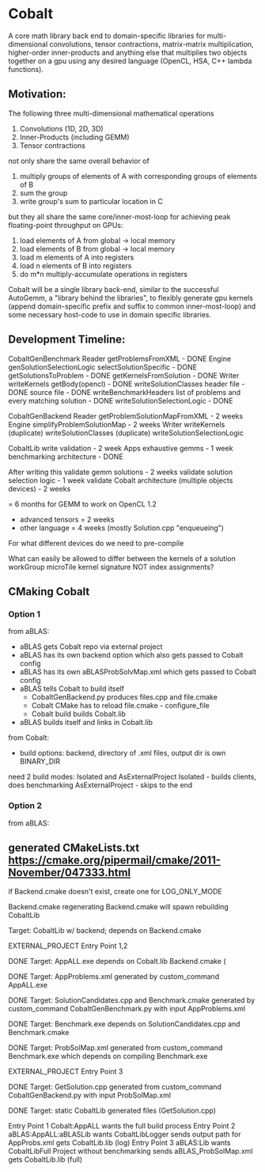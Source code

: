 # Cobalt

A core math library back end to domain-specific libraries for multi-dimensional convolutions, tensor contractions, matrix-matrix multiplication, higher-order inner-products and anything else that multiplies two objects together on a gpu using any desired language (OpenCL, HSA, C++ lambda functions).

## Motivation:
The following three multi-dimensional mathematical operations

1) Convolutions (1D, 2D, 3D)
2) Inner-Products (including GEMM)
3) Tensor contractions

not only share the same overall behavior of

1) multiply groups of elements of A with corresponding groups of elements of B
2) sum the group
3) write group's sum to particular location in C

but they all share the same core/inner-most-loop for achieving peak floating-point throughput on GPUs:

1)	load elements of A from global -> local memory
2)	load elements of B from global -> local memory
3)	load m elements of A into registers
4)	load n elements of B into registers
5)	do m\*n multiply-accumulate operations in registers

Cobalt will be a single library back-end, similar to the successful AutoGemm, a "library behind the libraries", to flexibly generate gpu kernels (append domain-specific prefix and suffix to common inner-most-loop) and some necessary host-code to use in domain specific libraries.

## Development Timeline:

CobaltGenBenchmark
  Reader
    getProblemsFromXML - DONE
  Engine
    genSolutionSelectionLogic
      selectSolutionSpecific - DONE
    getSolutionsToProblem - DONE
    getKernelsFromSolution - DONE
  Writer
    writeKernels
      getBody(opencl) - DONE
    writeSolutionClasses
      header file - DONE
      source file - DONE
    writeBenchmarkHeaders
      list of problems and every matching solution - DONE
    writeSolutionSelectionLogic - DONE

CobaltGenBackend
  Reader
    getProblemSolutionMapFromXML - 2 weeks
  Engine
    simplifyProblemSolutionMap - 2 weeks
  Writer
    writeKernels (duplicate)
    writeSolutionClasses (duplicate)
    writeSolutionSelectionLogic

CobaltLib
  write validation - 2 week
Apps
  exhaustive gemms - 1 week
  benchmarking architecture - DONE

After writing this
validate gemm solutions - 2 weeks
validate solution selection logic - 1 week
validate Cobalt architecture (multiple objects devices) - 2 weeks

= 6 months for GEMM to work on OpenCL 1.2
+ advanced tensors = 2 weeks
+ other language = 4 weeks (mostly Solution.cpp "enqueueing")

For what different devices do we need to pre-compile

What can easily be allowed to differ between the kernels of a solution
  workGroup
  microTile
  kernel signature
NOT
  index assignments?

## CMaking Cobalt

### Option 1
from aBLAS:
- aBLAS gets Cobalt repo via external project
- aBLAS has its own backend option which also gets passed to Cobalt config
- aBLAS has its own aBLASProbSolvMap.xml which gets passed to Cobalt config
- aBLAS tells Cobalt to build itself
  - CobaltGenBackend.py produces files.cpp and file.cmake
  - Cobalt CMake has to reload file.cmake - configure\_file
  - Cobalt build builds Cobalt.lib
- aBLAS builds itself and links in Cobalt.lib

from Cobalt:
- build options: backend, directory of .xml files, output dir is own BINARY\_DIR

need 2 build modes: Isolated and AsExternalProject
Isolated - builds clients, does benchmarking
AsExternalProject - skips to the end

### Option 2
from aBLAS:

generated CMakeLists.txt
https://cmake.org/pipermail/cmake/2011-November/047333.html
- 


if Backend.cmake doesn't exist, create one for LOG\_ONLY\_MODE

Backend.cmake
regenerating Backend.cmake will spawn rebuilding CobaltLib

Target: CobaltLib w/ backend; depends on Backend.cmake

EXTERNAL\_PROJECT Entry Point 1,2

DONE Target: AppALL.exe depends on Cobalt.lib Backend.cmake (

DONE Target: AppProblems.xml generated by custom\_command AppALL.exe

DONE Target: SolutionCandidates.cpp and Benchmark.cmake generated by custom\_command CobaltGenBenchmark.py with input AppProblems.xml

DONE Target: Benchmark.exe depends on SolutionCandidates.cpp and Benchmark.cmake

DONE Target: ProbSolMap.xml generated from custom\_command Benchmark.exe which depends on compiling Benchmark.exe

EXTERNAL\_PROJECT Entry Point 3

DONE Target: GetSolution.cpp generated from custom\_command CobaltGenBackend.py with input ProbSolMap.xml

DONE Target: static CobaltLib generated files (GetSolution.cpp)

Entry Point 1
  Cobalt:AppALL wants the full build process
Entry Point 2
  aBLAS:AppALL:aBLASLib wants CobaltLibLogger
  sends output path for AppProbs.xml
  gets CobaltLib.lib (log)
Entry Point 3
  aBLAS:Lib wants CobaltLibFull Project without benchmarking
  sends aBLAS\_ProbSolMap.xml
  gets CobaltLib.lib (full)


